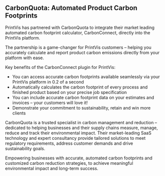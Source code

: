 ## CarbonQuota: Automated Product Carbon Footprints

PrintVis has partnered with CarbonQuota to integrate their market leading automated carbon footprint calculator, CarbonConnect, directly into the PrintVis platform.

The partnership is a game-changer for PrintVis customers – helping you accurately calculate and report product carbon emissions directly from your platform with ease.

Key benefits of the CarbonConnect plugin for PrintVis:

- You can access accurate carbon footprints available seamlessly via your PrintVis platform in 0.2 of a second
- Automatically calculates the carbon footprint of every process and finished product based on your precise job specification
- You can include accurate carbon footprint data on your estimates and invoices – your customers will love it!
- Demonstrate your commitment to sustainability, retain and win more clients

CarbonQuota is a trusted specialist in carbon management and reduction – dedicated to helping businesses and their supply chains measure, manage, reduce and track their environmental impact. Their market-leading SaaS technology and expert consultancy provide tailored solutions to meet regulatory requirements, address customer demands and drive sustainability goals.

Empowering businesses with accurate, automated carbon footprints and customized carbon reduction strategies, to achieve meaningful environmental impact and long-term success.